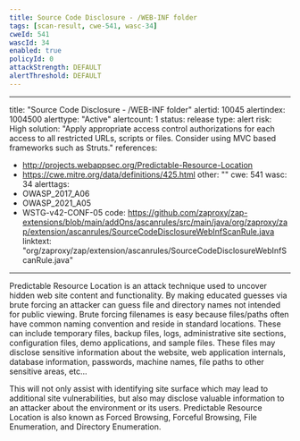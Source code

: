 ```yaml
---
title: Source Code Disclosure - /WEB-INF folder
tags: [scan-result, cwe-541, wasc-34]
cweId: 541
wascId: 34
enabled: true
policyId: 0
attackStrength: DEFAULT
alertThreshold: DEFAULT
---
```


---
title: "Source Code Disclosure - /WEB-INF folder"
alertid: 10045
alertindex: 1004500
alerttype: "Active"
alertcount: 1
status: release
type: alert
risk: High
solution: "Apply appropriate access control authorizations for each access to all restricted URLs, scripts or files.  Consider using MVC based frameworks such as Struts."
references:
   - http://projects.webappsec.org/Predictable-Resource-Location
   - https://cwe.mitre.org/data/definitions/425.html
other: ""
cwe: 541
wasc: 34
alerttags: 
  - OWASP_2017_A06
  - OWASP_2021_A05
  - WSTG-v42-CONF-05
code: https://github.com/zaproxy/zap-extensions/blob/main/addOns/ascanrules/src/main/java/org/zaproxy/zap/extension/ascanrules/SourceCodeDisclosureWebInfScanRule.java
linktext: "org/zaproxy/zap/extension/ascanrules/SourceCodeDisclosureWebInfScanRule.java"
---
Predictable Resource Location is an attack technique used to uncover hidden web site content and functionality. By making educated guesses via brute forcing an attacker can guess file and directory names not intended for public viewing. Brute forcing filenames is easy because files/paths often have common naming convention and reside in standard locations. These can include temporary files, backup files, logs, administrative site sections, configuration files, demo applications, and sample files. These files may disclose sensitive information about the website, web application internals, database information, passwords, machine names, file paths to other sensitive areas, etc...

This will not only assist with identifying site surface which may lead to additional site vulnerabilities, but also may disclose valuable information to an attacker about the environment or its users. Predictable Resource Location is also known as Forced Browsing, Forceful Browsing, File Enumeration, and Directory Enumeration.

